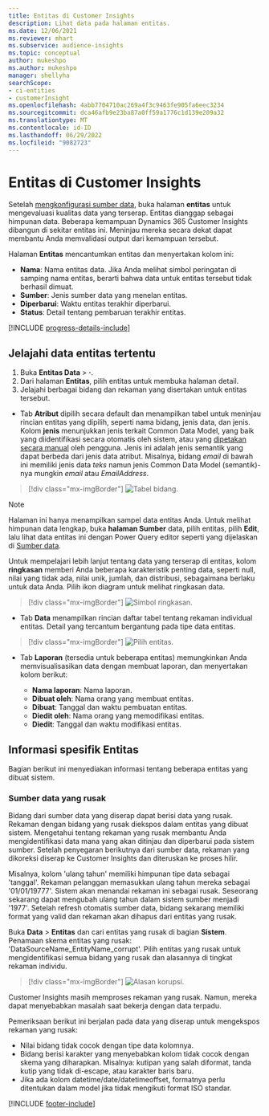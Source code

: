 ```yaml
---
title: Entitas di Customer Insights
description: Lihat data pada halaman entitas.
ms.date: 12/06/2021
ms.reviewer: mhart
ms.subservice: audience-insights
ms.topic: conceptual
author: mukeshpo
ms.author: mukeshpo
manager: shellyha
searchScope:
- ci-entities
- customerInsight
ms.openlocfilehash: 4abb7704710ac269a4f3c9463fe905fa6eec3234
ms.sourcegitcommit: dca46afb9e23ba87a0ff59a1776c1d139e209a32
ms.translationtype: MT
ms.contentlocale: id-ID
ms.lasthandoff: 06/29/2022
ms.locfileid: "9082723"
---
```

# <a name="entities-in-customer-insights"></a>Entitas di Customer Insights

Setelah [mengkonfigurasi sumber data](data-sources.md), buka halaman **entitas** untuk mengevaluasi kualitas data yang terserap. Entitas dianggap sebagai himpunan data. Beberapa kemampuan Dynamics 365 Customer Insights dibangun di sekitar entitas ini. Meninjau mereka secara dekat dapat membantu Anda memvalidasi output dari kemampuan tersebut.

Halaman **Entitas** mencantumkan entitas dan menyertakan kolom ini:

- **Nama**: Nama entitas data. Jika Anda melihat simbol peringatan di samping nama entitas, berarti bahwa data untuk entitas tersebut tidak berhasil dimuat.
- **Sumber**: Jenis sumber data yang menelan entitas.
- **Diperbarui**: Waktu entitas terakhir diperbarui.
- **Status**: Detail tentang pembaruan terakhir entitas.

[!INCLUDE [progress-details-include](includes/progress-details-pane.md)]

## <a name="explore-a-specific-entitys-data"></a>Jelajahi data entitas tertentu

1. Buka **Entitas Data** > **·**.
1. Dari halaman **Entitas**, pilih entitas untuk membuka halaman detail.  
1. Jelajahi berbagai bidang dan rekaman yang disertakan untuk entitas tersebut.

- Tab **Atribut** dipilih secara default dan menampilkan tabel untuk meninjau rincian entitas yang dipilih, seperti nama bidang, jenis data, dan jenis. Kolom **jenis** menunjukkan jenis terkait Common Data Model, yang baik yang diidentifikasi secara otomatis oleh sistem, atau yang [dipetakan secara manual](map-entities.md) oleh pengguna. Jenis ini adalah jenis semantik yang dapat berbeda dari jenis data atribut. Misalnya, bidang *email* di bawah ini memiliki jenis data *teks* namun jenis Common Data Model (semantik)-nya mungkin *email* atau *EmailAddress*.

> [!div class="mx-imgBorder"]
> ![Tabel bidang.](media/data-manager-entities-fields.PNG "Tabel bidang")

> [!NOTE]
> Halaman ini hanya menampilkan sampel data entitas Anda. Untuk melihat himpunan data lengkap, buka **halaman Sumber** data, pilih entitas, pilih **Edit**, lalu lihat data entitas ini dengan Power Query editor seperti yang dijelaskan di [Sumber data](data-sources.md).

Untuk mempelajari lebih lanjut tentang data yang terserap di entitas, kolom **ringkasan** memberi Anda beberapa karakteristik penting data, seperti null, nilai yang tidak ada, nilai unik, jumlah, dan distribusi, sebagaimana berlaku untuk data Anda. Pilih ikon diagram untuk melihat ringkasan data.

> [!div class="mx-imgBorder"]
> ![Simbol ringkasan.](media/data-manager-entities-summary.png "Tabel Ringkasan Data")

- Tab **Data** menampilkan rincian daftar tabel tentang rekaman individual entitas. Detail yang tercantum bergantung pada tipe data entitas.

> [!div class="mx-imgBorder"]
> ![Pilih entitas.](media/data-manager-entities-data.png "Pilih satu entitas")

- Tab **Laporan** (tersedia untuk beberapa entitas) memungkinkan Anda memvisualisasikan data dengan membuat laporan, dan menyertakan kolom berikut:

  - **Nama laporan**: Nama laporan.
  - **Dibuat oleh**: Nama orang yang membuat entitas.
  - **Dibuat**: Tanggal dan waktu pembuatan entitas.
  - **Diedit oleh**: Nama orang yang memodifikasi entitas.
  - **Diedit**: Tanggal dan waktu modifikasi entitas. 

## <a name="entity-specific-information"></a>Informasi spesifik Entitas

Bagian berikut ini menyediakan informasi tentang beberapa entitas yang dibuat sistem.

### <a name="corrupted-data-sources"></a>Sumber data yang rusak

Bidang dari sumber data yang diserap dapat berisi data yang rusak. Rekaman dengan bidang yang rusak diekspos dalam entitas yang dibuat sistem. Mengetahui tentang rekaman yang rusak membantu Anda mengidentifikasi data mana yang akan ditinjau dan diperbarui pada sistem sumber. Setelah penyegaran berikutnya dari sumber data, rekaman yang dikoreksi diserap ke Customer Insights dan diteruskan ke proses hilir. 

Misalnya, kolom 'ulang tahun' memiliki himpunan tipe data sebagai 'tanggal'. Rekaman pelanggan memasukkan ulang tahun mereka sebagai '01/01/19777'. Sistem akan menandai rekaman ini sebagai rusak. Seseorang sekarang dapat mengubah ulang tahun dalam sistem sumber menjadi '1977'. Setelah refresh otomatis sumber data, bidang sekarang memiliki format yang valid dan rekaman akan dihapus dari entitas yang rusak. 

Buka **Data** > **Entitas** dan cari entitas yang rusak di bagian **Sistem**. Penamaan skema entitas yang rusak: 'DataSourceName_EntityName_corrupt'. Pilih entitas yang rusak untuk mengidentifikasi semua bidang yang rusak dan alasannya di tingkat rekaman individu.
> [!div class="mx-imgBorder"]
> ![Alasan korupsi.](media/corruption-reason.png "Alasan Korupsi")

Customer Insights masih memproses rekaman yang rusak. Namun, mereka dapat menyebabkan masalah saat bekerja dengan data terpadu.

Pemeriksaan berikut ini berjalan pada data yang diserap untuk mengekspos rekaman yang rusak: 

- Nilai bidang tidak cocok dengan tipe data kolomnya.
- Bidang berisi karakter yang menyebabkan kolom tidak cocok dengan skema yang diharapkan. Misalnya: kutipan yang salah diformat, tanda kutip yang tidak di-escape, atau karakter baris baru.
- Jika ada kolom datetime/date/datetimeoffset, formatnya perlu ditentukan dalam model jika tidak mengikuti format ISO standar.


[!INCLUDE [footer-include](includes/footer-banner.md)]
